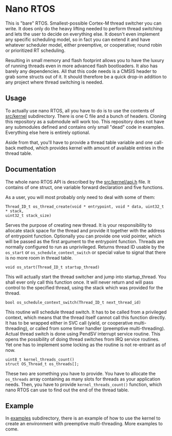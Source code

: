 Nano RTOS
=========

This is "bare" RTOS. Smallest-possible Cortex-M thread switcher you can write.
It does only do the heavy lifting needed to perform thread switching and lets the
user to decide on everything else. It doesn't even implement any specific
scheduling model, so in fact you can extend it and have whatever scheduler
model, either preemptive, or cooperative; round robin or prioritized RT
scheduling.

Resulting in small memory and flash footprint allows you to have the luxury of
running threads even in more advanced flash bootloaders. It also has barely any
dependencies. All that this code needs is a CMSIS header to grab some structs
out of it. It should therefore be a quick drop-in addition to any project where
thread switching is needed.

Usage
-----

To actually use nano RTOS, all you have to do is to use the contents of
[src/kernel](src/kernel) subdirectory. There is one C file and a bunch of headers. Cloning
this repository as a submodule will work too. This repository does not have any
submodules defined and contains only small "dead" code in examples. Everything
else here is entirely optional.

Aside from that, you'll have to provide a thread table variable and one
call-back method, which provides kernel with amount of available entries in the 
thread table.

Documentation
-------------

The whole nano RTOS API is described by the [src/kernel/api.h](src/kernel/api.h) file. It contains
of one struct, one variable forward declaration and five functions.

As a user, you will most probably only need to deal with some of them:

~~~~~
Thread_ID_t os_thread_create(void * entrypoint, void * data, uint32_t * stack,
uint32_t stack_size)
~~~~~

Serves the purpose of creating new thread. It is your responsibility to allocate
stack space for the thread and provide it together with the address of entrypoint 
function. Optionally you can provide one void pointer, which will be passed as
the first argument to the entrypoint function. Threads are normally configured
to run as unprivileged. Returns thread ID usable by the `os_start` or 
`os_schedule_context_switch` or special value to signal that there is no more
room in thread table.

~~~~~
void os_start(Thread_ID_t startup_thread)
~~~~~

This will actually start the thread switcher and jump into startup_thread. You
shall ever only call this function once. It will never return and will pass
control to the specified thread, using the stack which was provided for the
thread.

~~~~
bool os_schedule_context_switch(Thread_ID_t next_thread_id)
~~~~

This routine will schedule thread switch. It has to be called from a privileged
context, which means that the thread itself cannot call this function directly.
It has to be wrapped either in SVC call (yield, or cooperative multi-threading), 
or called from some timer handler (preemptive multi-threading). Actual thread
switch is done using PendSV interrupt service routine. This opens the
possibility of doing thread switches from IRQ service routines. Yet one has to 
implement some locking as the routine is not re-entrant as of now.

~~~~~
uint8_t kernel_threads_count()
struct OS_Thread_t os_threads[];
~~~~~

These two are something you have to provide. You have to allocate the `os_threads`
array containing as many slots for threads as your application needs. Then, you
have to provide `kernel_threads_count()` function, which nano RTOS can use to
find out the end of the thread table.

Example
-------

In [examples](examples) subdirectory, there is an example of how to use the kernel to
create an environment with preemptive multi-threading. More examples to come.
